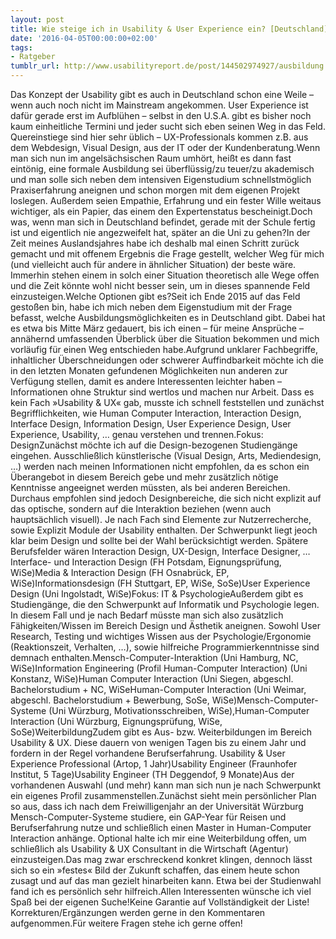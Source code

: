 ```yaml
---
layout: post
title: Wie steige ich in Usability & User Experience ein? [Deutschland]
date: '2016-04-05T00:00:00+02:00'
tags:
- Ratgeber
tumblr_url: http://www.usabilityreport.de/post/144502974927/ausbildung
---
```

Das Konzept der Usability gibt es auch in Deutschland schon eine Weile – wenn auch noch nicht im Mainstream angekommen. User Experience ist
 dafür gerade erst im Aufblühen – selbst in den U.S.A. gibt es bisher 
noch kaum einheitliche Termini und jeder sucht sich eben seinen Weg in 
das Feld. Quereinstiege sind hier sehr üblich – UX-Professionals kommen 
z.B. aus dem Webdesign, Visual Design, aus der IT oder der 
Kundenberatung.Wenn man sich nun im angelsächsischen Raum umhört, heißt es dann fast eintönig, eine formale Ausbildung sei überflüssig/zu teuer/zu akademisch
 und man solle sich neben dem intensiven Eigenstudium schnellstmöglich 
Praxiserfahrung aneignen und schon morgen mit dem eigenen Projekt 
loslegen. Außerdem seien Empathie, Erfahrung und ein fester Wille 
weitaus wichtiger, als ein Papier, das einem den Expertenstatus 
bescheinigt.Doch was, wenn man sich in Deutschland 
befindet, gerade mit der Schule fertig ist und eigentlich nie 
angezweifelt hat, später an die Uni zu gehen?In
 der Zeit meines Auslandsjahres habe ich deshalb mal einen Schritt 
zurück gemacht und mit offenem Ergebnis die Frage gestellt, welcher Weg 
für mich (und vielleicht auch für andere in ähnlicher Situation) der beste
 wäre. Immerhin stehen einem in solch einer Situation theoretisch alle 
Wege offen und die Zeit könnte wohl nicht besser sein, um in dieses 
spannende Feld einzusteigen.Welche Optionen gibt es?Seit ich Ende 2015 auf das Feld gestoßen bin,
 habe ich mich neben dem Eigenstudium mit der Frage befasst, welche 
Ausbildungsmöglichkeiten es in Deutschland gibt. Dabei hat es etwa bis 
Mitte März gedauert, bis ich einen – für meine Ansprüche – annähernd 
umfassenden Überblick über die Situation bekommen und mich vorläufig für
 einen Weg entschieden habe.Aufgrund unklarer Fachbegriffe, 
inhaltlicher Überschneidungen oder schwerer Auffindbarkeit möchte ich 
die in den letzten Monaten gefundenen Möglichkeiten nun anderen zur 
Verfügung stellen, damit es andere Interessenten leichter haben – 
Informationen ohne Struktur sind wertlos und machen nur Arbeit. Dass es 
kein Fach »Usability & UX« gab, musste ich schnell feststellen und 
zunächst Begrifflichkeiten, wie Human Computer Interaction, 
Interaction Design, Interface Design, Information Design, User 
Experience Design, User Experience, Usability, … genau verstehen und trennen.Fokus: DesignZunächst
 möchte ich auf die Design-bezogenen Studiengänge eingehen. 
Ausschließlich künstlerische (Visual Design, Arts, Mediendesign, …) 
werden nach meinen Informationen nicht empfohlen, da es schon ein 
Überangebot in diesem Bereich gebe und mehr zusätzlich nötige Kenntnisse
 angeeignet werden müssten, als bei anderen Bereichen. Durchaus 
empfohlen sind jedoch Designbereiche, die sich nicht explizit auf das 
optische, sondern auf die Interaktion beziehen (wenn auch hauptsächlich 
visuell). Je nach Fach sind Elemente zur Nutzerrecherche, sowie Explizit
 Module der Usability enthalten. Der Schwerpunkt liegt jeoch klar beim 
Design und sollte bei der Wahl berücksichtigt werden. Spätere 
Berufsfelder wären Interaction Design, UX-Design, Interface Designer, …Interface- und Interaction Design (FH Potsdam, Eignungsprüfung, WiSe)Media & Interaction Design (FH Osnabrück, EP, WiSe)Informationsdesign (FH Stuttgart, EP, WiSe, SoSe)User Experience Design (Uni Ingolstadt, WiSe)Fokus: IT & PsychologieAußerdem
 gibt es Studiengänge, die den Schwerpunkt auf Informatik und 
Psychologie legen. In diesem Fall und je nach Bedarf müsste man sich 
also zusätzlich Fähigkeiten/Wissen im Bereich Design und Ästhetik 
aneignen. Sowohl User Research, Testing und wichtiges Wissen aus der 
Psychologie/Ergonomie (Reaktionszeit, Verhalten, …), sowie hilfreiche 
Programmierkenntnisse sind demnach enthalten.Mensch-Computer-Interaktion (Uni Hamburg, NC, WiSe)Information Engineering (Profil Human-Computer Interaction) (Uni Konstanz, WiSe)Human Computer Interaction (Uni Siegen, abgeschl. Bachelorstudium + NC, WiSeHuman-Computer Interaction (Uni Weimar, abgeschl. Bachelorstudium + Bewerbung, SoSe, WiSe)Mensch-Computer-Systeme (Uni Würzburg, Motivationsschreiben, WiSe),Human-Computer Interaction (Uni Würzburg, Eignungsprüfung, WiSe, SoSe)WeiterbildungZudem
 gibt es Aus- bzw. Weiterbildungen im Bereich Usability & UX. Diese 
dauern von wenigen Tagen bis zu einem Jahr und fordern in der Regel 
vorhandene Berufserfahrung. Usability & User Experience Professional (Artop, 1 Jahr)Usability Engineer (Fraunhofer Institut, 5 Tage)Usability Engineer (TH Deggendof, 9 Monate)Aus der vorhandenen Auswahl (und mehr) kann man sich nun je nach Schwerpunkt ein eigenes Profil zusammenstellen.Zunächst sieht mein persönlicher Plan so aus, dass ich nach dem Freiwilligenjahr an der Universität Würzburg Mensch-Computer-Systeme studiere, ein GAP-Year für Reisen und Berufserfahrung nutze und schließlich einen Master in Human-Computer Interaction anhänge. Optional halte ich mir eine Weiterbildung offen, um schließlich als Usability & UX Consultant in die Wirtschaft (Agentur) einzusteigen.Das
 mag zwar erschreckend konkret klingen, dennoch lässt sich so ein 
»festes« Bild der Zukunft schaffen, das einem heute schon zusagt und auf
 das man gezielt hinarbeiten kann. Etwa bei der Studienwahl fand ich es 
persönlich sehr hilfreich.Allen Interessenten wünsche ich viel Spaß bei der eigenen Suche!Keine Garantie auf Vollständigkeit der Liste! Korrekturen/Ergänzungen werden gerne in den Kommentaren aufgenommen.Für weitere Fragen stehe ich gerne offen!
